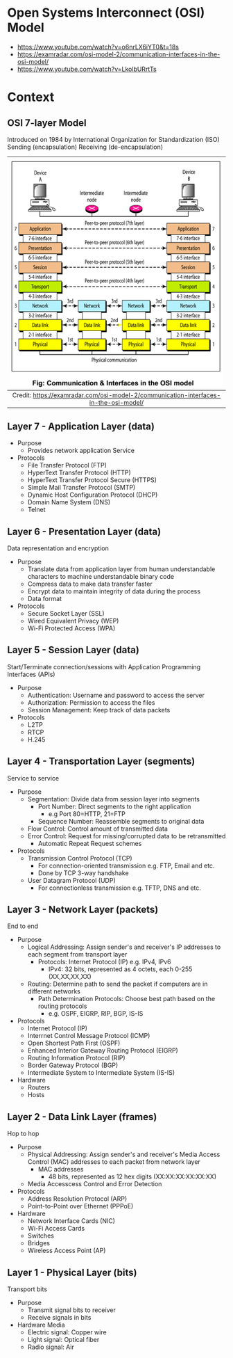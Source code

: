 # Open Systems Interconnect (OSI) Model
- https://www.youtube.com/watch?v=o6nrLX6iYT0&t=18s
- https://examradar.com/osi-model-2/communication-interfaces-in-the-osi-model/
- https://www.youtube.com/watch?v=LkolbURrtTs

# Context

## OSI 7-layer Model
Introduced on 1984 by International Organization for Standardization (ISO)
Sending (encapsulation)
Receiving (de-encapsulation)

| ![](./images/Communication_and_Interfaces_in_the_OSI_model.png)                      |
| :--:                                                                                 |
| Credit: https://examradar.com/osi-model-2/communication-interfaces-in-the-osi-model/ |

## Layer 7 - Application Layer (data)
- Purpose
    - Provides network application Service
- Protocols
    - File Transfer Protocol (FTP)
    - HyperText Transfer Protocol (HTTP)
    - HyperText Transfer Protocol Secure (HTTPS)
    - Simple Mail Transfer Protocol (SMTP)
    - Dynamic Host Configuration Protocol (DHCP)
    - Domain Name System (DNS)
    - Telnet

## Layer 6 - Presentation Layer (data)
Data representation and encryption
- Purpose
    - Translate data from application layer from human understandable characters to machine understandable binary code
    - Compress data to make data transfer faster
    - Encrypt data to maintain integrity of data during the process
    - Data format
- Protocols
    - Secure Socket Layer (SSL)
    - Wired Equivalent Privacy (WEP)
    - Wi-Fi Protected Access (WPA)

## Layer 5 - Session Layer (data)
Start/Terminate connection/sessions with Application Programming Interfaces (APIs)
- Purpose
    - Authentication: Username and password to access the server
    - Authorization: Permission to access the files
    - Session Management: Keep track of data packets
- Protocols
    - L2TP
    - RTCP
    - H.245

## Layer 4 - Transportation Layer (segments)
Service to service
- Purpose
    - Segmentation: Divide data from session layer into segments
        - Port Number: Direct segments to the right application
            - e.g Port 80=HTTP, 21=FTP
        - Sequence Number: Reassemble segments to original data
    - Flow Control: Control amount of transmitted data
    - Error Control: Request for missing/corrupted data to be retransmitted
        - Automatic Repeat Request schemes
- Protocols
    - Transmission Control Protocol (TCP)
        - For connection-oriented transmission e.g. FTP, Email and etc.
        - Done by TCP 3-way handshake
    - User Datagram Protocol (UDP)
        - For connectionless transmission e.g. TFTP, DNS and etc.

## Layer 3 - Network Layer (packets)
End to end
- Purpose
    - Logical Addressing: Assign sender's and receiver's IP addresses to each segment from transport layer
        - Protocols: Internet Protocol (IP) e.g. IPv4, IPv6
            - IPv4: 32 bits, represented as 4 octets, each 0-255 (XX,XX,XX,XX)
    - Routing: Determine path to send the packet if computers are in different networks
        - Path Determination Protocols: Choose best path based on the routing protocols
            - e.g. OSPF, EIGRP, RIP, BGP, IS-IS
- Protocols
    - Internet Protocol (IP)
    - Interrnet Control Message Protocol (ICMP)
    - Open Shortest Path First (OSPF)
    - Enhanced Interior Gateway Routing Protocol (EIGRP)
    - Routing Information Protocol (RIP)
    - Border Gateway Protocol (BGP)
    - Intermediate System to Intermediate System (IS-IS)
- Hardware
    - Routers
    - Hosts

## Layer 2 - Data Link Layer (frames)
Hop to hop
- Purpose
    - Physical Addressing: Assign sender's and receiver's Media Access Control (MAC) addresses to each packet from network layer
        - MAC addresses
            - 48 bits, represented as 12 hex digits (XX:XX:XX:XX:XX:XX)
    - Media Accesscess Control and Error Detection
- Protocols
    - Address Resolution Protocol (ARP)
    - Point-to-Point over Ethernet (PPPoE)
- Hardware
    - Network Interface Cards (NIC)
    - Wi-Fi Access Cards
    - Switches
    - Bridges
    - Wireless Access Point (AP)

## Layer 1 - Physical Layer (bits)
Transport bits
- Purpose
    - Transmit signal bits to receiver
    - Receive signals in bits
- Hardware Media
    - Electric signal: Copper wire
    - Light signal: Optical fiber
    - Radio signal: Air
